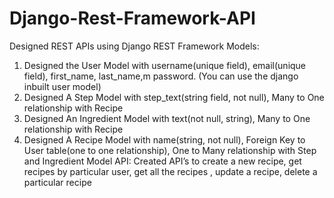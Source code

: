 # Django-Rest-Framework-API
Designed REST APIs using Django REST Framework
Models:
1. Designed the User Model with username(unique field), email(unique field), first_name,
last_name,m password. (You can use the django inbuilt user model)
2. Designed A Step Model with step_text(string field, not null), Many to One relationship with
Recipe
3. Designed An Ingredient Model with text(not null, string), Many to One relationship with
Recipe
4. Designed A Recipe Model with name(string, not null), Foreign Key to User table(one to one
relationship), One to Many relationship with Step and Ingredient Model
API:
Created API’s to create a new recipe, get recipes by particular user, get all the
recipes , update a recipe, delete a particular recipe

